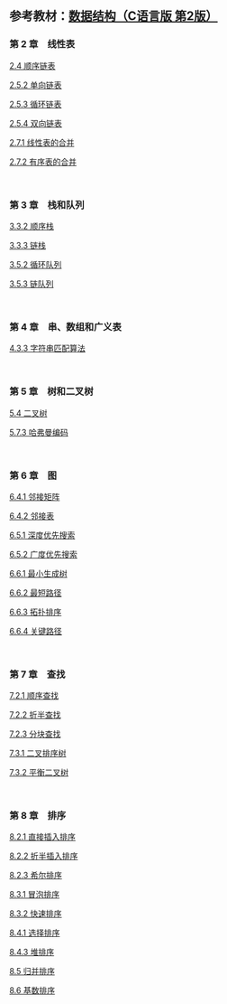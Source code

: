 ## 参考教材：[数据结构（C语言版 第2版）](https://book.douban.com/subject/26713328)
### 第 2 章　线性表
[2.4 顺序链表](./chapter2/2.4sequence_list.cpp)

[2.5.2 单向链表](./chapter2/2.5.2singly_linked_list.cpp)

[2.5.3 循环链表](./chapter2/2.5.3circular_linked_list.cpp)

[2.5.4 双向链表](./chapter2/2.5.4doubly_linked_list.cpp)

[2.7.1 线性表的合并](./chapter2/2.7.1merge_linear_list.cpp)

[2.7.2 有序表的合并](./chapter2/2.7.2merge_ordered_list.cpp)

<br/>

### 第 3 章　栈和队列
[3.3.2 顺序栈](./chapter3/3.3.2sequence_stack.cpp)

[3.3.3 链栈](./chapter3/3.3.3linked_stack.cpp)

[3.5.2 循环队列](./chapter3/3.5.2circular_queue.cpp)

[3.5.3 链队列](./chapter3/3.5.3linked_queue.cpp)

<br/>

### 第 4 章　串、数组和广义表
[4.3.3 字符串匹配算法](./chapter4/4.3.3string_searching_algorithms.cpp)

<br/>

### 第 5 章　树和二叉树
[5.4 二叉树](./chapter5/5.4binary_tree.cpp)

[5.7.3 哈弗曼编码](./chapter5/5.7.3huffman_coding.cpp)

<br/>

### 第 6 章　图
[6.4.1 邻接矩阵](./chapter6/6.4.1adjacency_matrix.cpp)

[6.4.2 邻接表](./chapter6/6.4.2adjacency_list.cpp)

[6.5.1 深度优先搜索](./chapter6/6.5.1depth_first_search.cpp)

[6.5.2 广度优先搜索](./chapter6/6.5.2breath_firtst_search.cpp)

[6.6.1 最小生成树](./chapter6/6.6.1minimum_spanning_tree.cpp)

[6.6.2 最短路径](./chapter6/6.6.2shortest_path.cpp)

[6.6.3 拓扑排序](./chapter6/6.6.3topological_sort.cpp)

[6.6.4 关键路径](./chapter6/6.6.4critical_path.cpp)

<br/>

### 第 7 章　查找
[7.2.1 顺序查找](./chapter7/7.2.1sequential_search.cpp)

[7.2.2 折半查找](./chapter7/7.2.2binary_search.cpp)

[7.2.3 分块查找](./chapter7/7.2.3block_search.cpp)

[7.3.1 二叉排序树](./chapter7/7.3.1binary_sort_tree.cpp)

[7.3.2 平衡二叉树](./chapter7/7.3.2balanced_binary_tree.cpp)

<br/>

### 第 8 章　排序
[8.2.1 直接插入排序](./chapter8/8.2.1straight_insertion_sort.cpp)

[8.2.2 折半插入排序](./chapter8/8.2.2binary_insertion_sort.cpp)

[8.2.3 希尔排序](./chapter8/8.2.3shell_sort.cpp)

[8.3.1 冒泡排序](./chapter8/8.3.1bubble_sort.cpp)

[8.3.2 快速排序](./chapter8/8.3.2quick_sort.cpp)

[8.4.1 选择排序](./chapter8/8.4.1selection_sort.cpp)

[8.4.3 堆排序](./chapter8/8.4.3heap_sort.cpp)

[8.5 归并排序](./chapter8/8.5merge_sort.cpp)

[8.6 基数排序](./chapter8/8.6radix_sort.cpp)